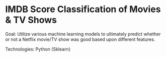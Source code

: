 # IMDB Score Classification of Movies & TV Shows

Goal: Utilize various machine learning models to ultimately predict whether or not a Netflix movie/TV show was good based upon different features. 

Technologies: Python (Sklearn) 

